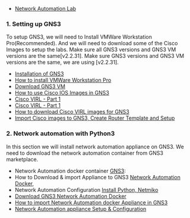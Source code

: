 * [Network Automation Lab](https://github.com/1982League/NetworkAutomationLabs)

### 1. Setting up GNS3
To setup GNS3, we will need to Install VMWare Workstation Pro(Recommended).
And we will need to download some of the Cisco Images to setup the labs.
Make sure all GNS3 versions and GNS3 VM versions are the same[v2.2.31].
Make sure GNS3 versions and GNS3 VM versions are the same, we are using [v2.2.31].

* [Installation of GNS3](https://www.youtube.com/watch?v=Ibe3hgP8gCA&ab_channel=DavidBombal)
* [How to install VMWare Workstation Pro](https://www.youtube.com/watch?v=A0DEnMi09LY)
* [Download GNS3 VM](https://docs.gns3.com/docs/getting-started/installation/download-gns3-vm/)
* [How to use Cisco IOS Images in GNS3](https://www.youtube.com/watch?v=jhh2_PP9JLU&t=639s)
* [Cisco VIRL - Part 1](https://www.youtube.com/watch?v=oEP5eXftWJI&ab_channel=DavidBombal)
* [Cisco VIRL - Part 1](https://www.youtube.com/watch?v=dLkXxy1zWaI&ab_channel=DavidBombal)
* [How to download Cisco VIRL images for GNS3](https://www.youtube.com/watch?v=oEP5eXftWJI&ab_channel=DavidBombal)
* [Import Cisco images to GNS3, Create Router Template and Setup](https://www.youtube.com/watch?v=dLkXxy1zWaI&ab_channel=DavidBombal)

### 2. Network automation with Python3
In this section we will install network automation appliance on GNS3.
We need to download the network automation container
from GNS3 marketplace.
* Network Automation docker container [GNS3](https://www.gns3.com/marketplace/appliances/network-automation):
* How to Download & import Appliance to GNS3 [Network Automation Docker](https://www.youtube.com/watch?v=qsXDZTPnlro),
* Network Automation Configuration [Install Python, Netmiko](https://www.youtube.com/watch?v=_iuz6x2vBSw&t=24s)
* [Download GNS3 Network Automation Docker](https://www.gns3.com/marketplace/appliances/network-automation)
* [How to import Network Automation docker Appliance in GNS3](https://www.youtube.com/watch?v=qsXDZTPnlro)
* [Network Automation appliance Setup & Configuration](https://www.youtube.com/watch?v=_iuz6x2vBSw&t=24s)
